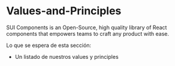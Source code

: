 # Values-and-Principles

SUI Components is an Open-Source, high quality library of React components that empowers teams to craft any product with ease.

Lo que se espera de esta sección:
- Un listado de nuestros values y principles

